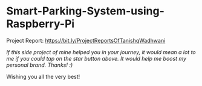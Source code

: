 # Smart-Parking-System-using-Raspberry-Pi

Project Report: https://bit.ly/ProjectReportsOfTanishqWadhwani<br>

<i>If this side project of mine helped you in your journey, it would mean a lot to me if you could tap on the star button above.
It would help me boost my personal brand.
Thanks! :) </i><br>

Wishing you all the very best!
